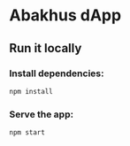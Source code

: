 # Abakhus dApp


## Run it locally

### Install dependencies:

```bash
npm install
```

### Serve the app:

```bash
npm start
```
